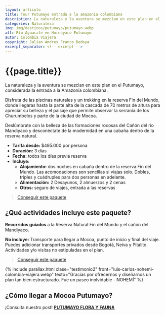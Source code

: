 ```yaml
---
layout: articulo
title: Tour Putumayo entrada a la amazonia colombiana
description: La naturaleza y la aventura se mezclan en este plan en el Putumayo, considerada la entrada a la Amazonía colombiana.
categories: Naturaleza
img: img/destinos/putumayo/putumayo.webp
alt: Río Aguacate en Hornoyaco Putumayo
autor: Colombia Viajera
copyright: Julian Andres Franco Bedoya
excerpt_separator: <!-- excerpt -->
---
```

# {{page.title}}

La naturaleza y la aventura se mezclan en este plan en el Putumayo, considerada la entrada a la Amazonía colombiana.

<!-- excerpt -->

Disfruta de las piscinas naturales y un trekking en la reserva Fin del Mundo, donde llegaras hasta la parte alta de la cascada de 70 metros de altura para apreciar su belleza y el paisaje que permite observar la serranía de los Churumbelos y parte de la ciudad de Mocoa.

Deslúmbrate con la belleza de las formaciones rocosas del Cañón del río Mandiyaco y desconéctate de la modernidad en una cabaña dentro de la reserva natural.

* **Tarifa desde:** $495.000 por persona
* **Duración:** 3 días
* **Fecha:** todos los días previa reserva
* **Incluye:**
  * **Alojamiento:** dos noches en cabaña dentro de la reserva Fin del Mundo. Las acomodaciones son sencillas si viajas solo. Dobles, triples y cuádruples para dos personas en adelante.
  * **Alimentación:** 2 Desayunos, 2 almuerzos y 2 cenas
  * **Otros:** seguro de viajes, entrada a las reservas

>[Conseguir este paquete](https://api.whatsapp.com/send?phone=+573209673925&text=Hola.%20Me%20encantar%C3%ADa%20saber%20m%C3%A1s%20sobre%20este%20paquete:%20Putumayo%20Entrada%20Amazon%C3%ADa)

## ¿Qué actividades incluye este paquete?

**Recorridos guiados** a la Reserva Natural Fin del Mundo y el cañón del Mandiyaco.

**No incluye:** Transporte para llegar a Mocoa, punto de inicio y final del viaje. Puedes adicionar transportes privados desde Bogotá, Neiva y Pitalito. Actividades y/o visitas no estipuladas en el plan.

>[Conseguir este paquete](https://api.whatsapp.com/send?phone=+573209673925&text=Hola.%20Me%20encantar%C3%ADa%20saber%20m%C3%A1s%20sobre%20este%20paquete:%20Putumayo%20Entrada%20Amazon%C3%ADa)

{% include parallax.html clase="testimonio2" front="luis-carlos-nohemi-colombia-viajera.webp" texto="Gracias por ofrecernos y diseñarnos un plan tan bien estructurado. Fue un paseo inolvidable - NOHEMÍ" %}

## ¿Cómo llegar a Mocoa Putumayo?

¡Consulta nuestro post! [**PUTUMAYO FLORA Y FAUNA**]({{site.baseurl}}/putumayo-flora-y-fauna/)

